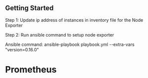 ## Getting Started

Step 1: Update ip address of instances in inventory file for the Node Exporter

Step 2: Run ansible command to setup node exporter

Ansible command: ansible-playbook playbook.yml --extra-vars "version=0.16.0"
# Prometheus

